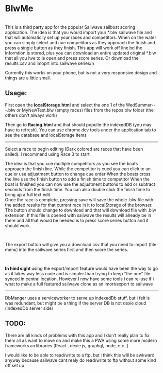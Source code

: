 # BlwMe

<br/>
This is a third party app for the popular Sailwave sailboat scoring application.
The idea is that you would import your *.blw sailwave file and that will automaticlly set up your races and competitors.
When on the water you can simply select and cue competitors as they approach the finish and press a single button as they finish.
This app will work off line bd the informtion is stored, plus you can download an entire updated original *.blw that all you hve to is open and press score series. Or download the results.csv and imoprt into sailwave series/n

Currently this works on your phone, but is not a very responsive design and things are a little small.
<br/>

## Usage:

First open the **localStorage.html** and select the one 1 of the WedSummer---.blw or MyNewTest.blw (empty races) files from the repos blw folder (the others don't always work)

Then go to **Racing.html** and that should populte the indexedDB (you may have to refresh). You can use chrome dev tools under the application tab to see the database and localStorage items

<hr/>
Select a race to begin editing (Dark colored are races that have been sailed). I recommend using Race 3 to start

The idea is that you cue multiple competitors as you see the boats approach the finish line.
While the competitor is cued you can click to un-cue or use adjustment button to change cue order
When the boats cross the line use the finish button to add a finish time to competitor
When the boat is finished you can now use the adjustment buttons to add or subtract seconds from the finish time. You can also double click the finish time to bring up a full text edit
<br/>
Once the race is complete, pressing save will save the whole .blw file with the added results for that current race in it to localStorage of the browser.
The button should change to download and that will download file with .blw extension.
If this file is opened with sailwave the results will already be in there and all that would be needed is to press score series button and it should work.

<br/>

The export button will give you a download csv that you need to import (file menu) into the sailwave series first and then score the series.

<br/>

**In hind sight** using the export/import feature would have been the way to go as it takes way less code and is simpler than trying to keep "the one" file synced in central location. However I now have some tools i can re-use if i wnat to make a full featured sailwave clone as an imort/export to sailwave

<hr/>

DbManger uses a serviceworker to serve up indexedDb stuff, but i felt is was redundant, but might be a thing if the server DB is not dexie cloud (indexedDb server side)


## TODO:

There are all kinds of problems with this app and I don't really plan to fix them all as want to move on and make this a PWA using some more modern frameworks an libraries (React , dexie.js, graphql, node, etc..)

I would like to be able to read/write to a ftp, but i think this will be awkward anyway because sailwave cant realy do read/write to ftp without some kind off set up
